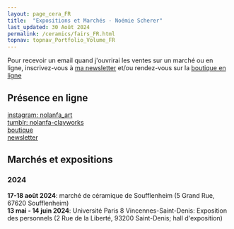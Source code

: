 ```yaml
---
layout: page_cera_FR
title:  "Expositions et Marchés - Noémie Scherer"
last_updated: 30 Août 2024
permalink: /ceramics/fairs_FR.html
topnav: topnav_Portfolio_Volume_FR
---
```


Pour recevoir un email quand j'ouvrirai les ventes sur un marché ou en ligne, inscrivez-vous à [ma newsletter](https://forms.gle/sVFdmqG9m2JGmU4HA) et/ou rendez-vous sur la [boutique en ligne](https://nolanfa-shop.fourthwall.com/)

## Présence en ligne
[instagram: nolanfa_art](https://www.instagram.com/nolanfa_art/)\
[tumblr: nolanfa-clayworks](https://www.tumblr.com/blog/nolanfa-clayworks)\
[boutique](https://nolanfa-shop.fourthwall.com/)\
[newsletter](https://forms.gle/sVFdmqG9m2JGmU4HA)

## Marchés et expositions
### 2024
**17-18 août 2024**: marché de céramique de Soufflenheim (5 Grand Rue, 67620 Soufflenheim)  
**13 mai - 14 juin 2024**: Université Paris 8 Vincennes-Saint-Denis: Exposition des personnels (2 Rue de la Liberté, 93200 Saint-Denis; hall d'exposition)
